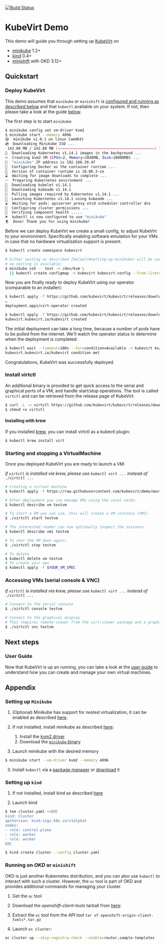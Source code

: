 [![Build Status](https://travis-ci.org/kubevirt/demo.svg?branch=master)](https://travis-ci.org/kubevirt/demo)

# KubeVirt Demo

This demo will guide you through setting up [KubeVirt](https://www.kubevirt.io) on

- [minikube](#setting-up-minikube) 1.2+
- [kind](#setting-up-kind) 0.4+
- [minishift](#running-on-okd-or-minishift) with OKD 3.12+

## Quickstart

### Deploy KubeVirt

This demo assumes that `minikube` or `minishift` is [configured and running as described
below](#setting-up-minikube) and that `kubectl` available on your system. If not, then
please take a look at the guide [below](#setting-up-minikube).

The first step is to start `minikube`:

```bash
$ minikube config set vm-driver kvm2
$ minikube start --memory 4096
😄  minikube v1.0.1 on linux (amd64)
💿  Downloading Minikube ISO ...
 142.88 MB / 142.88 MB [============================================] 100.00% 0s
🤹  Downloading Kubernetes v1.14.1 images in the background ...
🔥  Creating kvm2 VM (CPUs=2, Memory=2048MB, Disk=20000MB) ...
📶  "minikube" IP address is 192.168.39.47
🐳  Configuring Docker as the container runtime ...
🐳  Version of container runtime is 18.06.3-ce
⌛  Waiting for image downloads to complete ...
✨  Preparing Kubernetes environment ...
💾  Downloading kubelet v1.14.1
💾  Downloading kubeadm v1.14.1
🚜  Pulling images required by Kubernetes v1.14.1 ...
🚀  Launching Kubernetes v1.14.1 using kubeadm ...
⌛  Waiting for pods: apiserver proxy etcd scheduler controller dns
🔑  Configuring cluster permissions ...
🤔  Verifying component health .....
💗  kubectl is now configured to use "minikube"
🏄  Done! Thank you for using minikube!
```

Before we can deploy KubeVirt we create a small config, to adjust KubeVirt to your
environment. Specifically enabling software emulation for your VMs in case that no
hardware virtualization support is present.

```bash
$ kubectl create namespace kubevirt

# Either nesting as described [below](#setting-up-minikube) will be used, or we configure emulation if
# no nesting is available:
$ minikube ssh -- test -e /dev/kvm \
  || kubectl create configmap -n kubevirt kubevirt-config --from-literal debug.useEmulation=true
```

Now you are finally ready to deploy KubeVirt using our operator (comparable to an installer):

```bash
$ kubectl apply -f https://github.com/kubevirt/kubevirt/releases/download/v0.23.0/kubevirt-operator.yaml
…
deployment.apps/virt-operator created

$ kubectl apply -f https://github.com/kubevirt/kubevirt/releases/download/v0.23.0/kubevirt-cr.yaml
kubevirt.kubevirt.io/kubevirt created
```

The initial deployment can take a long time, because a number of pods have to be pulled from the internet.
We'll watch the operator status to determine when the deployment is completed:

```bash
$ kubectl wait --timeout=180s --for=condition=Available -n kubevirt kv/kubevirt
kubevirt.kubevirt.io/kubevirt condition met
```

Congratulations, KubeVirt was successfully deployed.

### Install virtctl

An additional binary is provided to get quick access to the serial and graphical ports of a VM, and handle start/stop operations.
The tool is called `virtctl` and can be retrieved from the release page of KubeVirt:

```bash
$ curl -L -o virtctl https://github.com/kubevirt/kubevirt/releases/download/v0.23.0/virtctl-v0.23.0-linux-amd64
$ chmod +x virtctl
```

#### Installing with krew

If you installed [krew](https://krew.dev), you can install virtctl as a kubectl plugin:

```bash
$ kubectl krew install virt
```

### Starting and stopping a VirtualMachine

Once you deployed KubeVirt you are ready to launch a VM:

*if `virtctl` is installed via krew, please use `kubectl virt ...` instead of `./virtctl ...`*

```bash
# Creating a virtual machine
$ kubectl apply -f https://raw.githubusercontent.com/kubevirt/demo/master/manifests/vm.yaml

# After deployment you can manage VMs using the usual verbs:
$ kubectl describe vm testvm

# To start a VM you can use, this will create a VM instance (VMI)
$ ./virtctl start testvm

# The interested reader can now optionally inspect the instance
$ kubectl describe vmi testvm

# To shut the VM down again:
$ ./virtctl stop testvm

# To delete
$ kubectl delete vm testvm
# To create your own
$ kubectl apply -f $YOUR_VM_SPEC
```

### Accessing VMs (serial console & VNC)

*if `virtctl` is installed via krew, please use `kubectl virt ...` instead of `./virtctl ...`*

```bash
# Connect to the serial console
$ ./virtctl console testvm

# Connect to the graphical display
# This requires remote-viewer from the virt-viewer package and a graphical desktop from where oyu run virtctl
$ ./virtctl vnc testvm
```

## Next steps

### User Guide

Now that KubeVirt is up an running, you can take a look at the [user guide](http://docs.kubevirt.io/) to understand how you can create and manage your own virtual machines.

## Appendix

### Setting up `Minikube`

1. (Optional) Minikube has support for nested virtualization, it can be enabled as described [here](https://docs.fedoraproject.org/en-US/quick-docs/using-nested-virtualization-in-kvm/).

2. If not installed, install minikube as described [here](https://github.com/kubernetes/minikube/):

   1. Install the [kvm2 driver](https://github.com/kubernetes/minikube/blob/master/docs/drivers.md#kvm2-driver)
   2. Download the [`minikube` binary](https://github.com/kubernetes/minikube/releases)

3. Launch minikube with the desired memory

```bash
$ minikube start --vm-driver kvm2 --memory 4096
```

3. Install `kubectl` via a [package manager](https://kubernetes.io/docs/tasks/tools/install-kubectl/#install-kubectl-binary-via-native-package-management) or [download](https://kubernetes.io/docs/tasks/tools/install-kubectl/#install-kubectl-binary-via-curl) it

### Setting up `kind`

1. If not installed, install kind as described [here](https://github.com/kubernetes-sigs/kind)

2. Launch kind

```bash
$ tee cluster.yaml <<EOC
kind: Cluster
apiVersion: kind.sigs.k8s.io/v1alpha3
nodes:
- role: control-plane
- role: worker
- role: worker
EOC

$ kind create cluster --config cluster.yaml
```


### Running on _OKD_ or `minishift`

OKD is just another Kubernetes distribution, and you can also use `kubectl` to interact with such a cluster.
However, the `oc` tool is part of OKD and provides additional commands for managing your cluster.

1. Get the `oc` tool

  1. Download the _openshift-client-tools_ tarball from [here](https://github.com/openshift/origin/releases):
  2. Extract the `oc` tool from the API tool `tar xf openshift-origin-client-tools*.tar.gz`

2. Launch `oc cluster`:

```bash
oc cluster up --skip-registry-check --enable=router,sample-templates
```
